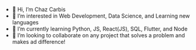 - 👋 Hi, I’m Chaz Carbis
- 👀 I’m interested in Web Development, Data Science, and Learning new languages 
- 🌱 I’m currently learning Python, JS, React(JS), SQL, Flutter, and Node
- 💞️ I’m looking to collaborate on any project that solves a problem and makes ad difference!

